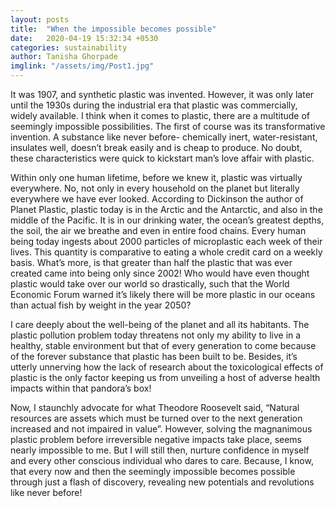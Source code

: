 ```yaml
---
layout: posts
title:  "When the impossible becomes possible"
date:   2020-04-19 15:32:34 +0530
categories: sustainability
author: Tanisha Ghorpade
imglink: "/assets/img/Post1.jpg"
---
```

It was 1907, and synthetic plastic was invented. However, it was only later until the
1930s during the industrial era that plastic was commercially, widely available. I think
when it comes to plastic, there are a multitude of seemingly impossible possibilities. The
first of course was its transformative invention. A substance like never before-
chemically inert, water-resistant, insulates well, doesn’t break easily and is cheap to
produce. No doubt, these characteristics were quick to kickstart man’s love affair with
plastic.


Within only one human lifetime, before we knew it, plastic was virtually everywhere. No,
not only in every household on the planet but literally everywhere we have ever looked.
According to Dickinson the author of Planet Plastic, plastic today is in the Arctic and the
Antarctic, and also in the middle of the Pacific. It is in our drinking water, the ocean’s
greatest depths, the soil, the air we breathe and even in entire food chains. Every human
being today ingests about 2000 particles of microplastic each week of their lives. This
quantity is comparative to eating a whole credit card on a weekly basis. What’s more, is
that greater than half the plastic that was ever created came into being only since 2002!
Who would have even thought plastic would take over our world so drastically, such that
the World Economic Forum warned it’s likely there will be more plastic in our oceans
than actual fish by weight in the year 2050?


I care deeply about the well-being of the planet and all its habitants. The plastic pollution
problem today threatens not only my ability to live in a healthy, stable environment but
that of every generation to come because of the forever substance that plastic has been
built to be. Besides, it’s utterly unnerving how the lack of research about the
toxicological effects of plastic is the only factor keeping us from unveiling a host of
adverse health impacts within that pandora’s box!


Now, I staunchly advocate for what Theodore Roosevelt said, “Natural resources are
assets which must be turned over to the next generation increased and not impaired in
value”. However, solving the magnanimous plastic problem before irreversible negative
impacts take place, seems nearly impossible to me. But I will still then, nurture
confidence in myself and every other conscious individual who dares to care. Because, I
know, that every now and then the seemingly impossible becomes possible through just a
flash of discovery, revealing new potentials and revolutions like never before!